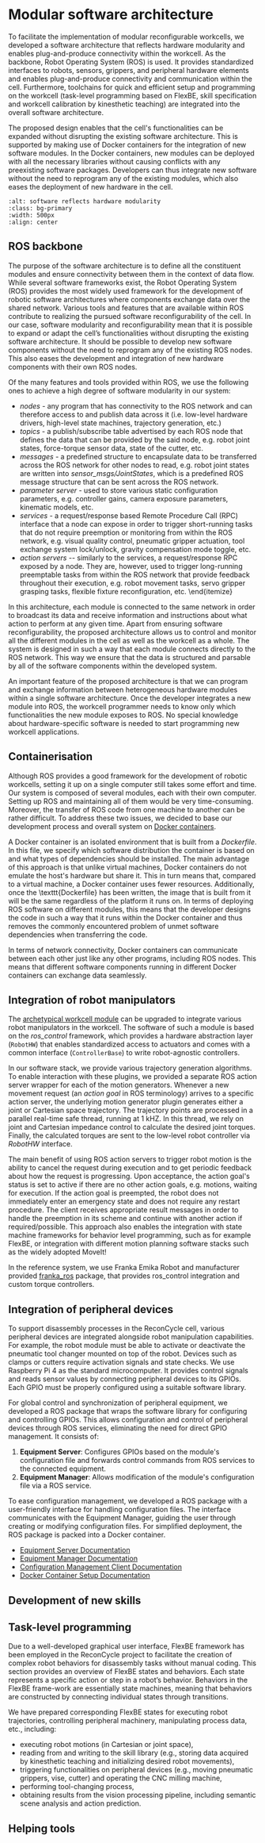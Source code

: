 # Modular software architecture

To facilitate the implementation of modular reconfigurable workcells, we developed a software architecture that reflects hardware modularity and enables plug-and-produce connectivity within the workcell.
As the backbone, Robot Operating System (ROS) is used. It provides standardized interfaces to robots, sensors, grippers, and peripheral hardware elements and enables plug-and-produce connectivity and communication within the cell. Furthermore, toolchains for quick and efficient setup and programming on the workcell (task-level programming based on FlexBE, skill specification and workcell calibration by kinesthetic teaching) are integrated into the overall software architecture. 

The proposed design enables that the cell's functionalities can be expanded without disrupting the existing software architecture. This is supported by making use of Docker containers for the integration of new software modules. In the Docker containers, new modules can be deployed with all the necessary libraries without causing conflicts with any preexisting software packages. Developers can thus integrate new software without the need to reprogram any of the existing modules, which also eases the deployment of new hardware in the cell.

```{image} /figures/software/modules_2022.png
:alt: software reflects hardware modularity
:class: bg-primary
:width: 500px
:align: center
```

## ROS backbone

The purpose of the software architecture is to define all the constituent modules and ensure connectivity between them in the context of data flow. While several software frameworks exist, the Robot Operating System (ROS) provides the most widely used framework for the development of robotic software architectures where components exchange data over the shared network. Various tools and features that are available within ROS contribute to realizing the pursued software reconfigurability of the cell. 
In our case, software modularity and reconfigurability mean that it is possible to expand or adapt the cell’s functionalities without disrupting the existing software architecture. It should be possible to develop new software components without the need to reprogram any of the existing ROS nodes. This also eases the development and integration of new hardware components with their own ROS nodes.

Of the many features and tools provided within ROS, we use the following ones to achieve a high degree of software modularity in our system:
- *nodes* - any program that has connectivity to the ROS network and can therefore access to and publish data across it (i.e. low-level hardware drivers, high-level state machines, trajectory generation, etc.)
- *topics* - a publish/subscribe table advertised by each ROS node that defines the data that can be provided by the said node, e.g. robot joint states, force-torque sensor data, state of the cutter, etc.
- *messages* - a predefined structure to encapsulate data to be transferred across the ROS network for other nodes to read, e.g. robot joint states are written into *sensor_msgs/JointStates*, which is a predefined ROS message structure that can be sent across the ROS network.
- *parameter server* - used to store various static configuration parameters, e.g. controller gains, camera exposure parameters, kinematic models, etc.
- *services* - a request/response based Remote Procedure Call (RPC) interface that a node can expose in order to trigger short-running tasks that do not require preemption or monitoring from within the ROS network, e.g. visual quality control, pneumatic gripper actuation, tool exchange system lock/unlock, gravity compensation mode toggle, etc.
- *action servers* -- similarly to the services, a request/response RPC exposed by a node. They are, however, used to trigger long-running preemptable tasks from within the ROS network that provide feedback throughout their execution, e.g. robot movement tasks, servo gripper grasping tasks, flexible fixture reconfiguration, etc.
\end{itemize}

In this architecture, each module is connected to the same network in order to broadcast its data and receive information and instructions about what action to perform at any given time. Apart from ensuring software reconfigurability, the proposed architecture allows us to control and monitor all the different modules in the cell as well as the workcell as a whole. The system is designed in such a way that each module connects directly to the ROS network. This way we ensure that the data is structured and parsable by all of the software components within the developed system.

An important feature of the proposed architecture is that we can program and exchange information between heterogeneous hardware modules within a single software architecture. Once the developer integrates a new module into ROS, the workcell programmer needs to know only which functionalities the new module exposes to ROS. No special knowledge about hardware-specific software is needed to start programming new workcell applications.

## Containerisation

Although ROS provides a good framework for the development of robotic workcells, setting it up on a single computer still takes some effort and time. Our system is composed of several modules, each with their own computer. Setting up ROS and maintaining all of them would be very time-consuming. Moreover, the transfer of ROS code from one machine to another can be rather difficult. To address these two issues, we decided to base our development process and overall system on [Docker containers](https://docs.docker.com/).

A Docker container is an isolated environment that is built from a *Dockerfile*. In this file, we specify which software distribution the container is based on and what types of dependencies should be installed. The main advantage of this approach is that unlike virtual machines, Docker containers do not emulate the host's hardware but share it. This in turn means that, compared to a virtual machine, a Docker container uses fewer resources. Additionally, once the \texttt{Dockerfile} has been written, the image that is built from it will be the same regardless of the platform it runs on. In terms of deploying ROS software on different modules, this means that the developer designs the code in such a way that it runs within the Docker container and thus removes the commonly encountered problem of unmet software dependencies when transferring the code.

In terms of network connectivity, Docker containers can communicate between each other just like any other programs, including ROS nodes. This means that different software components running in different Docker containers can exchange data seamlessly. 

## Integration of robot manipulators

The [archetypical workcell module](https://reconcycle.github.io/hardware/archetypical_module.html) can be upgraded to integrate various robot manipulators in the workcell. The software of such a module is based on the *ros_control* framework, which provides a hardware abstraction layer (`RobotHW`) that enables standardized access to actuators and comes with a common interface (`ControllerBase`) to write robot-agnostic controllers. 

In our software stack, we provide various trajectory generation algorithms. To enable interaction with these plugins, we provided a separate ROS action server wrapper for each of the motion generators. Whenever a new movement request (an *action goal* in ROS terminology) arrives to a specific action server, the underlying motion generator plugin generates either a joint or Cartesian space trajectory.
The trajectory points are processed in a parallel real-time safe thread, running at 1 kHZ. In this thread, we rely on joint and Cartesian impedance control to calculate the desired joint torques. Finally, the calculated torques are sent to the low-level robot controller via *RobotHW* interface.

The main benefit of using ROS action servers to trigger robot motion is the ability to cancel the request during execution and to get periodic feedback about how the request is progressing. Upon acceptance, the action goal's status is set to active if there are no other action goals, e.g. motions, waiting for execution. If the action goal is preempted, the robot does not immediately enter an emergency state and does not require any restart procedure. The client receives appropriate result messages in order to handle the preemption in its scheme and continue with another action if required/possible. This approach also enables the integration with state machine frameworks for behavior level programming, such as for example FlexBE, or integration with different motion planning software stacks such as the widely adopted MoveIt!

In the reference system, we use Franka Emika Robot and manufacturer provided [franka_ros](https://github.com/frankaemika/franka_ros) package, that provides ros_control integration and custom torque controllers.


## Integration of peripheral devices

To support disassembly processes in the ReconCycle cell, various peripheral devices are integrated alongside robot manipulation capabilities. For example, the robot module must be able to activate or deactivate the pneumatic tool changer mounted on top of the robot. Devices such as clamps or cutters require activation signals and state checks. We use Raspberry Pi 4 as the standard microcomputer. It provides control signals and reads sensor values by connecting peripheral devices to its GPIOs. Each GPIO must be properly configured using a suitable software library.

For global control and synchronization of peripheral equipment, we developed a ROS package that wraps the software library for configuring and controlling GPIOs. This allows configuration and control of peripheral devices through ROS services, eliminating the need for direct GPIO management. It consists of:
1. **Equipment Server**: Configures GPIOs based on the module's configuration file and forwards control commands from ROS services to the connected equipment.
2. **Equipment Manager**: Allows modification of the module's configuration file via a ROS service.

To ease configuration management, we developed a ROS package with a user-friendly interface for handling configuration files. The interface communicates with the Equipment Manager, guiding the user through creating or modifying configuration files. For simplified deployment, the ROS package is packed into a Docker container.

- [Equipment Server Documentation](https://reconcycle.github.io/standalone/gpio/raspi_ros.html#equipment-server)
- [Equipment Manager Documentation](https://reconcycle.github.io/standalone/gpio/raspi_ros.html#equipment-manager)
- [Configuration Management Client Documentation](link_to_document)
- [Docker Container Setup Documentation](link_to_document)

## Development of new skills 


## Task-level programming

Due to a well-developed graphical user interface, FlexBE framework has been employed in the ReconCycle project to facilitate the creation of complex robot behaviors for disassembly tasks without manual coding. This section provides an overview of FlexBE states and behaviors. Each state represents a specific action or step in a robot’s behavior. Behaviors in the FlexBE frame-work are essentially state machines, meaning that behaviors are constructed by connecting individual states through transitions.

We have prepared corresponding FlexBE states for executing robot trajectories, controlling peripheral machinery, manipulating process data, etc., including:

- executing robot motions (in Cartesian or joint space),
- reading from and writing to the skill library (e.g., storing data acquired by kinesthetic teaching and initializing desired robot movements),
- triggering functionalities on peripheral devices (e.g., moving pneumatic grippers, vise, cutter) and operating the CNC milling machine,
- performing tool-changing process,
- obtaining results from the vision processing pipeline, including semantic scene analysis and action prediction.

## Helping tools
